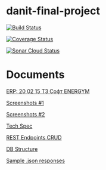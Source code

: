 # danit-final-project

[![Build Status](https://travis-ci.org/Thealoner/danit-final-project.svg?branch=master)](https://travis-ci.org/Thealoner/danit-final-project)

[![Coverage Status](https://coveralls.io/repos/github/Thealoner/danit-final-project/badge.svg?branch=master)](https://coveralls.io/github/Thealoner/danit-final-project?branch=master)

[![Sonar Cloud Status](https://sonarcloud.io/api/project_badges/measure?project=final-project-key&metric=alert_status)](https://sonarcloud.io/dashboard?id=final-project-key)

# Documents
[ERP: 20 02 15 ТЗ Софт ENERGYM](https://docs.google.com/document/d/1bp0XU5N3tti4WMw2SDbrosZv4NEzgH1uIohcoOtV1uA/edit)

[Screenshots #1](https://docs.google.com/document/d/1r-rnoQCHqQex3yCgGdp8ZEaAVZJ8vogBXb4z3CXSCq0/edit)

[Screenshots #2](https://docs.google.com/document/d/10HsNZYI05lVD1n_EEVCtL6iIRZLzV-BiD1kGiP0JwcM/edit)

[Tech Spec](https://docs.google.com/document/d/1NQpMH8Cs5QxGCD-XKSBb6kupb99LucpBOy6jTSt96kI/edit#)


[REST Endpoints CRUD](https://docs.google.com/spreadsheets/d/1W4uVHA4M-hm6gk6EuAv9KGKNYZm3y8ulNHFUZ0n4wNg/edit#gid=0)


[DB Structure](https://app.sqldbm.com/MySQL/Edit/p42191/#)

[Sample .json responses](sample-data/json)
